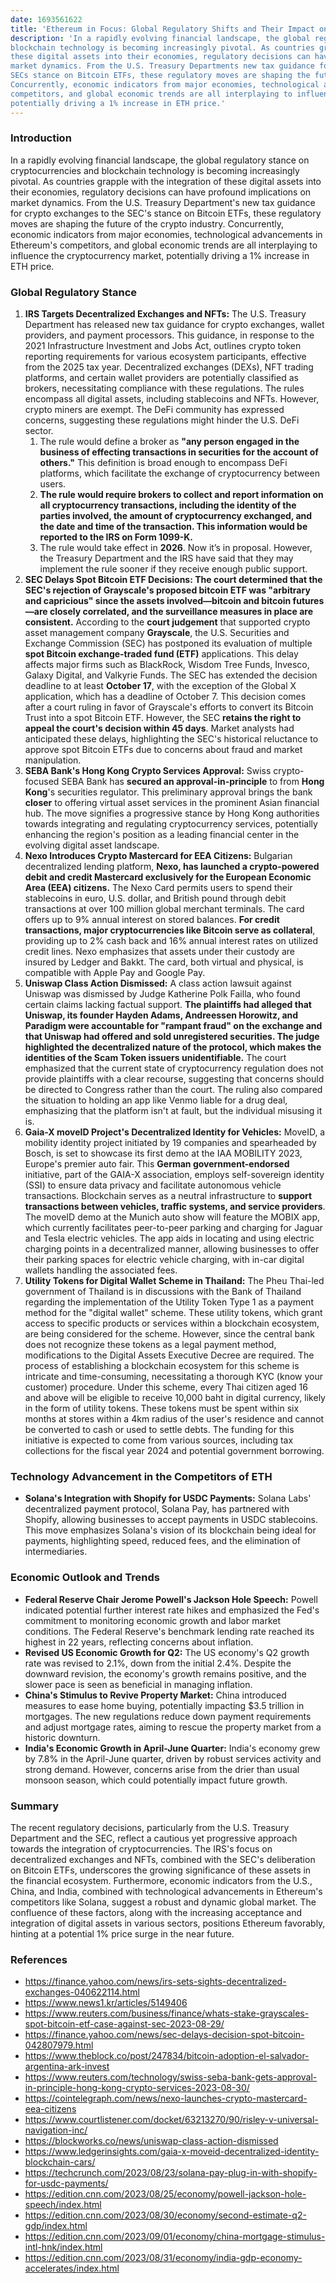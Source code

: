 ```yaml
---
date: 1693561622
title: 'Ethereum in Focus: Global Regulatory Shifts and Their Impact on ETH Price'
description: 'In a rapidly evolving financial landscape, the global regulatory stance on cryptocurrencies and
blockchain technology is becoming increasingly pivotal. As countries grapple with the integration of
these digital assets into their economies, regulatory decisions can have profound implications on
market dynamics. From the U.S. Treasury Departments new tax guidance for crypto exchanges to the
SECs stance on Bitcoin ETFs, these regulatory moves are shaping the future of the crypto industry.
Concurrently, economic indicators from major economies, technological advancements in Ethereums
competitors, and global economic trends are all interplaying to influence the cryptocurrency market,
potentially driving a 1% increase in ETH price.'
---
```


### **Introduction**

In a rapidly evolving financial landscape, the global regulatory stance on cryptocurrencies and
blockchain technology is becoming increasingly pivotal. As countries grapple with the integration of
these digital assets into their economies, regulatory decisions can have profound implications on
market dynamics. From the U.S. Treasury Department's new tax guidance for crypto exchanges to the
SEC's stance on Bitcoin ETFs, these regulatory moves are shaping the future of the crypto industry.
Concurrently, economic indicators from major economies, technological advancements in Ethereum's
competitors, and global economic trends are all interplaying to influence the cryptocurrency market,
potentially driving a 1% increase in ETH price.

### **Global Regulatory Stance**

1. **IRS Targets Decentralized Exchanges and NFTs:** The U.S. Treasury Department has released new
   tax guidance for crypto exchanges, wallet providers, and payment processors. This guidance, in
   response to the 2021 Infrastructure Investment and Jobs Act, outlines crypto token reporting
   requirements for various ecosystem participants, effective from the 2025 tax year. Decentralized
   exchanges (DEXs), NFT trading platforms, and certain wallet providers are potentially classified
   as brokers, necessitating compliance with these regulations. The rules encompass all digital
   assets, including stablecoins and NFTs. However, crypto miners are exempt. The DeFi community has
   expressed concerns, suggesting these regulations might hinder the U.S. DeFi sector.
   1. The rule would define a broker as **"any person engaged in the business of effecting
      transactions in securities for the account of others."** This definition is broad enough to
      encompass DeFi platforms, which facilitate the exchange of cryptocurrency between users.
   2. **The rule would require brokers to collect and report information on all cryptocurrency
      transactions, including the identity of the parties involved, the amount of cryptocurrency
      exchanged, and the date and time of the transaction. This information would be reported to the
      IRS on Form 1099-K.**
   3. The rule would take effect in **2026**. Now it’s in proposal. However, the Treasury Department
      and the IRS have said that they may implement the rule sooner if they receive enough public
      support.
2. **SEC Delays Spot Bitcoin ETF Decisions: The court determined that the SEC's rejection of
   Grayscale's proposed bitcoin ETF was "arbitrary and capricious" since the assets involved—bitcoin
   and bitcoin futures—are closely correlated, and the surveillance measures in place are
   consistent.** According to the **court judgement** that supported crypto asset management company
   **Grayscale**, the U.S. Securities and Exchange Commission (SEC) has postponed its evaluation of
   multiple **spot Bitcoin exchange-traded fund (ETF)** applications. This delay affects major firms
   such as BlackRock, Wisdom Tree Funds, Invesco, Galaxy Digital, and Valkyrie Funds. The SEC has
   extended the decision deadline to at least **October 17**, with the exception of the Global X
   application, which has a deadline of October 7. This decision comes after a court ruling in favor
   of Grayscale's efforts to convert its Bitcoin Trust into a spot Bitcoin ETF. However, the SEC
   **retains the right to appeal the court's decision within 45 days**. Market analysts had
   anticipated these delays, highlighting the SEC's historical reluctance to approve spot Bitcoin
   ETFs due to concerns about fraud and market manipulation.
3. **SEBA Bank's Hong Kong Crypto Services Approval:** Swiss crypto-focused SEBA Bank has **secured
   an approval-in-principle** to from **Hong Kong**'s securities regulator. This preliminary
   approval brings the bank **closer** to offering virtual asset services in the prominent Asian
   financial hub. The move signifies a progressive stance by Hong Kong authorities towards
   integrating and regulating cryptocurrency services, potentially enhancing the region's position
   as a leading financial center in the evolving digital asset landscape.
4. **Nexo Introduces Crypto Mastercard for EEA Citizens:** Bulgarian decentralized lending platform,
   **Nexo, has launched a crypto-powered debit and credit Mastercard exclusively for the European
   Economic Area (EEA) citizens.** The Nexo Card permits users to spend their stablecoins in euro,
   U.S. dollar, and British pound through debit transactions at over 100 million global merchant
   terminals. The card offers up to 9% annual interest on stored balances. **For credit
   transactions, major cryptocurrencies like Bitcoin serve as collateral**, providing up to 2% cash
   back and 16% annual interest rates on utilized credit lines. Nexo emphasizes that assets under
   their custody are insured by Ledger and Bakkt. The card, both virtual and physical, is compatible
   with Apple Pay and Google Pay.
5. **Uniswap Class Action Dismissed:** A class action lawsuit against Uniswap was dismissed by Judge
   Katherine Polk Failla, who found certain claims lacking factual support. **The plaintiffs had
   alleged that Uniswap, its founder Hayden Adams, Andreessen Horowitz, and Paradigm were
   accountable for "rampant fraud" on the exchange and that Uniswap had offered and sold
   unregistered securities. The judge highlighted the decentralized nature of the protocol, which
   makes the identities of the Scam Token issuers unidentifiable.** The court emphasized that the
   current state of cryptocurrency regulation does not provide plaintiffs with a clear recourse,
   suggesting that concerns should be directed to Congress rather than the court. The ruling also
   compared the situation to holding an app like Venmo liable for a drug deal, emphasizing that the
   platform isn't at fault, but the individual misusing it is.
6. **Gaia-X moveID Project's Decentralized Identity for Vehicles:** MoveID, a mobility identity
   project initiated by 19 companies and spearheaded by Bosch, is set to showcase its first demo at
   the IAA MOBILITY 2023, Europe's premier auto fair. This **German government-endorsed**
   initiative, part of the GAIA-X association, employs self-sovereign identity (SSI) to ensure data
   privacy and facilitate autonomous vehicle transactions. Blockchain serves as a neutral
   infrastructure to **support transactions between vehicles, traffic systems, and service
   providers**. The moveID demo at the Munich auto show will feature the MOBIX app, which currently
   facilitates peer-to-peer parking and charging for Jaguar and Tesla electric vehicles. The app
   aids in locating and using electric charging points in a decentralized manner, allowing
   businesses to offer their parking spaces for electric vehicle charging, with in-car digital
   wallets handling the associated fees.
7. **Utility Tokens for Digital Wallet Scheme in Thailand:** The Pheu Thai-led government of
   Thailand is in discussions with the Bank of Thailand regarding the implementation of the Utility
   Token Type 1 as a payment method for the "digital wallet" scheme. These utility tokens, which
   grant access to specific products or services within a blockchain ecosystem, are being considered
   for the scheme. However, since the central bank does not recognize these tokens as a legal
   payment method, modifications to the Digital Assets Executive Decree are required. The process of
   establishing a blockchain ecosystem for this scheme is intricate and time-consuming,
   necessitating a thorough KYC (know your customer) procedure. Under this scheme, every Thai
   citizen aged 16 and above will be eligible to receive 10,000 baht in digital currency, likely in
   the form of utility tokens. These tokens must be spent within six months at stores within a 4km
   radius of the user's residence and cannot be converted to cash or used to settle debts. The
   funding for this initiative is expected to come from various sources, including tax collections
   for the fiscal year 2024 and potential government borrowing.

### **Technology Advancement in the Competitors of ETH**

- **Solana's Integration with Shopify for USDC Payments:** Solana Labs' decentralized payment
  protocol, Solana Pay, has partnered with Shopify, allowing businesses to accept payments in USDC
  stablecoins. This move emphasizes Solana's vision of its blockchain being ideal for payments,
  highlighting speed, reduced fees, and the elimination of intermediaries.

### **Economic Outlook and Trends**

- **Federal Reserve Chair Jerome Powell's Jackson Hole Speech:** Powell indicated potential further
  interest rate hikes and emphasized the Fed's commitment to monitoring economic growth and labor
  market conditions. The Federal Reserve's benchmark lending rate reached its highest in 22 years,
  reflecting concerns about inflation.
- **Revised US Economic Growth for Q2:** The US economy's Q2 growth rate was revised to 2.1%, down
  from the initial 2.4%. Despite the downward revision, the economy's growth remains positive, and
  the slower pace is seen as beneficial in managing inflation.
- **China's Stimulus to Revive Property Market:** China introduced measures to ease home buying,
  potentially impacting $3.5 trillion in mortgages. The new regulations reduce down payment
  requirements and adjust mortgage rates, aiming to rescue the property market from a historic
  downturn.
- **India's Economic Growth in April-June Quarter:** India's economy grew by 7.8% in the April-June
  quarter, driven by robust services activity and strong demand. However, concerns arise from the
  drier than usual monsoon season, which could potentially impact future growth.

### **Summary**

The recent regulatory decisions, particularly from the U.S. Treasury Department and the SEC, reflect
a cautious yet progressive approach towards the integration of cryptocurrencies. The IRS's focus on
decentralized exchanges and NFTs, combined with the SEC's deliberation on Bitcoin ETFs, underscores
the growing significance of these assets in the financial ecosystem. Furthermore, economic
indicators from the U.S., China, and India, combined with technological advancements in Ethereum's
competitors like Solana, suggest a robust and dynamic global market. The confluence of these
factors, along with the increasing acceptance and integration of digital assets in various sectors,
positions Ethereum favorably, hinting at a potential 1% price surge in the near future.

### **References**

- https://finance.yahoo.com/news/irs-sets-sights-decentralized-exchanges-040622114.html
- https://www.news1.kr/articles/5149406
- https://www.reuters.com/business/finance/whats-stake-grayscales-spot-bitcoin-etf-case-against-sec-2023-08-29/
- https://finance.yahoo.com/news/sec-delays-decision-spot-bitcoin-042807979.html
- https://www.theblock.co/post/247834/bitcoin-adoption-el-salvador-argentina-ark-invest
- https://www.reuters.com/technology/swiss-seba-bank-gets-approval-in-principle-hong-kong-crypto-services-2023-08-30/
- https://cointelegraph.com/news/nexo-launches-crypto-mastercard-eea-citizens
- https://www.courtlistener.com/docket/63213270/90/risley-v-universal-navigation-inc/
- https://blockworks.co/news/uniswap-class-action-dismissed
- https://www.ledgerinsights.com/gaia-x-moveid-decentralized-identity-blockchain-cars/
- https://techcrunch.com/2023/08/23/solana-pay-plug-in-with-shopify-for-usdc-payments/
- https://edition.cnn.com/2023/08/25/economy/powell-jackson-hole-speech/index.html
- https://edition.cnn.com/2023/08/30/economy/second-estimate-q2-gdp/index.html
- https://edition.cnn.com/2023/09/01/economy/china-mortgage-stimulus-intl-hnk/index.html
- https://edition.cnn.com/2023/08/31/economy/india-gdp-economy-accelerates/index.html

